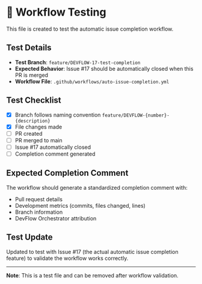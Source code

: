 # 🧪 Workflow Testing

This file is created to test the automatic issue completion workflow.

## Test Details

- **Test Branch**: `feature/DEVFLOW-17-test-completion`
- **Expected Behavior**: Issue #17 should be automatically closed when this PR is merged
- **Workflow File**: `.github/workflows/auto-issue-completion.yml`

## Test Checklist

- [x] Branch follows naming convention `feature/DEVFLOW-{number}-{description}`
- [x] File changes made
- [ ] PR created
- [ ] PR merged to main
- [ ] Issue #17 automatically closed
- [ ] Completion comment generated

## Expected Completion Comment

The workflow should generate a standardized completion comment with:
- Pull request details
- Development metrics (commits, files changed, lines)
- Branch information
- DevFlow Orchestrator attribution

## Test Update

Updated to test with Issue #17 (the actual automatic issue completion feature) to validate the workflow works correctly.

---

**Note**: This is a test file and can be removed after workflow validation.